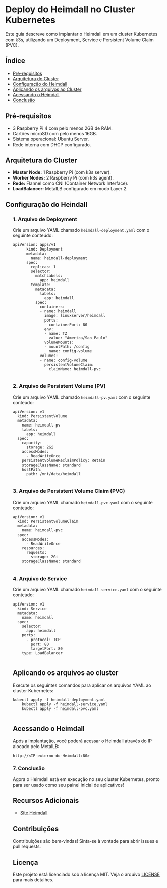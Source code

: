 <h1>Deploy do Heimdall no Cluster Kubernetes</h1>

<p>Este guia descreve como implantar o Heimdall em um cluster Kubernetes com k3s, utilizando um Deployment, Service e Persistent Volume Claim (PVC).</p>

<h2>Índice</h2>
<ul>
    <li><a href="#pré-requisitos">Pré-requisitos</a></li>
    <li><a href="#arquitetura-do-cluster">Arquitetura do Cluster</a></li>
    <li><a href="#configuração-do-heimdall">Configuração do Heimdall</a></li>
    <li><a href="#aplicando-os-arquivos-ao-cluster">Aplicando os arquivos ao Cluster</a></li>
    <li><a href="#acessando-o-heimdall">Acessando o Heimdall</a></li>
    <li><a href="#conclusao">Conclusão</a></li>
</ul>

<h2 id="pré-requisitos">Pré-requisitos</h2>
<ul>
    <li>3 Raspberry Pi 4 com pelo menos 2GB de RAM.</li>
    <li>Cartões microSD com pelo menos 16GB.</li>
    <li>Sistema operacional: Ubuntu Server.</li>
    <li>Rede interna com DHCP configurado.</li>
</ul>

<h2 id="arquitetura-do-cluster">Arquitetura do Cluster</h2>
<ul>
    <li><strong>Master Node:</strong> 1 Raspberry Pi (com k3s server).</li>
    <li><strong>Worker Nodes:</strong> 2 Raspberry Pi (com k3s agent).</li>
    <li><strong>Rede:</strong> Flannel como CNI (Container Network Interface).</li>
    <li><strong>LoadBalancer:</strong> MetalLB configurado em modo Layer 2.</li>
</ul>

<h2 id="configuração-do-heimdall">Configuração do Heindall</h2>
<ol>
   <h3>1. Arquivo de Deployment</h3>
   <p>Crie um arquivo YAML chamado <code>heimdall-deployment.yaml</code> com o seguinte conteúdo:</p>

   <pre><code>apiVersion: apps/v1
      kind: Deployment
      metadata:
        name: heimdall-deployment
      spec:
        replicas: 1
        selector:
          matchLabels:
            app: heimdall
        template:
          metadata:
            labels:
              app: heimdall
          spec:
            containers:
            - name: heimdall
              image: linuxserver/heimdall
              ports:
              - containerPort: 80
              env:
              - name: TZ
                value: "America/Sao_Paulo"
              volumeMounts:
              - mountPath: /config
                name: config-volume
            volumes:
            - name: config-volume
              persistentVolumeClaim:
                claimName: heimdall-pvc
   </code></pre> 

   <h3>2. Arquivo de Persistent Volume (PV)</h3>
   <p>Crie um arquivo YAML chamado <code>heimdall-pv.yaml</code> com o seguinte conteúdo:</p>

  <pre><code>apiVersion: v1
  kind: PersistentVolume
  metadata:
    name: heimdall-pv
    labels:
      app: heimdall
  spec:
    capacity:
      storage: 2Gi
    accessModes:
      - ReadWriteOnce
    persistentVolumeReclaimPolicy: Retain
    storageClassName: standard
    hostPath:
      path: /mnt/data/heimdall
  </code></pre>

  
  <h3>3. Arquivo de Persistent Volume Claim (PVC)</h3>
   <p>Crie um arquivo YAML chamado <code>heimdall-pvc.yaml</code> com o seguinte conteúdo:</p>

  <pre><code>apiVersion: v1
  kind: PersistentVolumeClaim
  metadata:
    name: heimdall-pvc
  spec:
    accessModes:
      - ReadWriteOnce
    resources:
      requests:
        storage: 2Gi
    storageClassName: standard
    </code></pre>

   
   <h3>4. Arquivo de Service</h3>
   <p>Crie um arquivo YAML chamado <code>heimdall-service.yaml</code> com o seguinte conteúdo:</p>

  <pre><code>apiVersion: v1
  kind: Service
  metadata:
    name: heimdall
  spec:
    selector:
      app: heimdall
    ports:
      - protocol: TCP
        port: 80
        targetPort: 80
    type: LoadBalancer
  </code></pre>


 <h2 id="aplicando-os-arquivos-ao-cluster"> Aplicando os arquivos ao cluster</h2>
  <p>Execute os seguintes comandos para aplicar os arquivos YAML ao cluster Kubernetes:</p>
  
  <pre><code>kubectl apply -f heimdall-deployment.yaml
    kubectl apply -f heimdall-service.yaml
    kubectl apply -f heimdall-pvc.yaml
  </code></pre>
  
<h2 id="acessando-o-heimdall">Acessando o Heimdall</h2>
  <p>Após a implantação, você poderá acessar o Heimdall através do IP alocado pelo MetalLB:</p>
  
  <pre><code>http://&lt;IP-externo-do-Heimdall:80&gt;</code></pre>
  
 <h3 id="conclusao">7. Conclusão</h3>
  <p>Agora o Heimdall está em execução no seu cluster Kubernetes, pronto para ser usado como seu painel inicial de aplicativos!</p>
  
<h2 id="recursos-adicionais">Recursos Adicionais</h2>
<ul>
    <li><a href="https://heimdall.site/ target="_blank"">Site Heimdall</a></li>
</ul>

<h2 id="contribuições">Contribuições</h2>
<p>Contribuições são bem-vindas! Sinta-se à vontade para abrir issues e pull requests.</p>

<h2 id="licença">Licença</h2>
<p>Este projeto está licenciado sob a licença MIT. Veja o arquivo <a href="LICENSE">LICENSE</a> para mais detalhes.</p>  
</ol>   

